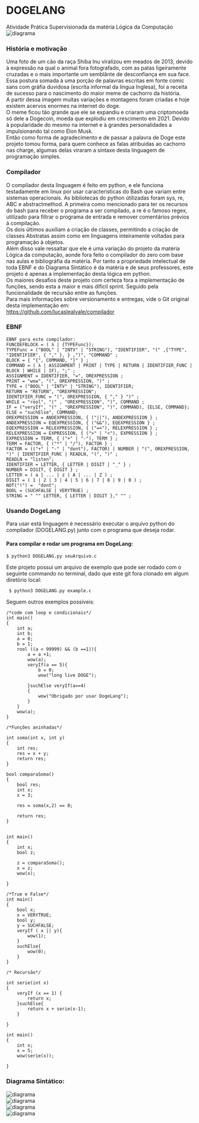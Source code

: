 # DOGELANG
Atividade Prática Supervisionada da matéria Lógica da Computação  
![diagrama](/diagrams/dogeLogo.jpg)  

### História e motivação  
 Uma foto de um cão da raça Shiba Inu viralizou em meados de 2013, devido à expressão na qual o animal fora fotografado, com as patas ligeiramente cruzadas e o mais importante um semblânte de desconfiança em sua face.  
 Essa postura somada à uma porção de palavras escritas em fonte comic sans com gráfia duvidosa (escrita informal da língua Inglesa), foi a receita de sucesso para o nascimento do maior meme de cachorro da história.  
 A partir dessa imagem muitas variações e montagens foram criadas e hoje existem acervos enormes na internet do doge.  
 O meme ficou tão grande que ele se expandiu e criaram uma criptomoeda só dele a Dogecoin, moeda que explodiu em crescimento em 2021. Devido à popularidade do mesmo na internet e à grandes personalidades a impulsionando tal como Elon Musk.  
 Então como forma de agradecimento e de passar a palavra de Doge este projeto tomou forma, para quem conhece as falas atribuidas ao cachorro nas charge, algumas delas viraram a sintaxe desta linguagem de programação simples.  
  
### Compilador  
 O compilador desta linguagem é feito em python, e ele funciona testadamente em linux por usar caracteristicas do Bash que variam entre sistemas operacionais. As bibliotecas do python útilizadas foram sys, re, ABC e abstractmethod. A primeira como mencionado para ter os recursos do bash para receber o programa a ser compilado, a re é o famoso regex, utilizado para filtrar o programa de entrada e remover comentários prévios à compilação.  
 Os dois últimos auxiliam a criação de classes, permitindo a criação de classes Abstratas assim como em linguagens inteiramente voltadas para programação à objetos.  
 Além disso vale ressaltar que ele é uma variação do projeto da matéria Lógica da computação, aonde fora feito o compilador do zero com base nas aulas e bibliográfia da matéria. Por tanto a propriedade intelectual de toda EBNF e do Diagrama Sintático é da matéria e de seus professores, este projeto é apenas a implementação desta lógica em python.  
 Os maiores desafios deste projeto com certeza fora a implementação de funções, sendo esta a maior e mais díficil sprint. Seguido pela funcionalidade de recursão entre as funções.  
 Para mais informações sobre versionamento e entregas, vide o Git original desta implementação em:  
 https://github.com/lucaslealvale/compilador  
   
### EBNF  
```
EBNF para este compilador:  
FUNCDEFBLOCK = ( λ | {TYPEFunc});  
TYPEFunc = ("BOOL" | "INTV" | "STRING"), "IDENTIFIER", "(" ,{"TYPE", "IDENTIFIER", { "," }, } ,")", "COMMAND" ;  
BLOCK = { "{", COMMAND, "}" } ;  
COMMAND = ( λ | ASSIGNMENT | PRINT | TYPE | RETURN | IDENTIFIER_FUNC | BLOCK | WHILE | IF), ";" ;  
ASSIGNMENT = IDENTIFIER, "=", OREXPRESSION ;  
PRINT = "wow", "(", OREXPRESSION, ")" ;  
TYPE = ("BOOL" | "INTV" | "STRING"), IDENTIFIER;  
RETURN = "RETURN", "OREXPRESSION";  
IDENTIFIER_FUNC = "(", OREXPRESSION, { "," } ")" ;  
WHILE = "rool", "(" , "OREXPRESSION", ")", COMMAND ;  
IF = ("veryIf", "(" , "OREXPRESSION", ")", COMMAND), {ELSE, COMMAND};  
ELSE = "suchElse", COMMAND;   
OREXPRESSION = ANDEXPRESSION, { ("||"), ANDEXPRESSION } ;  
ANDEXPRESSION = EQEXPRESSION, { ("&&"), EQEXPRESSION } ;  
EQEXPRESSION = RELEXPRESSION, { ("=="), RELEXPRESSION } ;  
RELEXPRESSION = EXPRESSION, { (">" | "<"), EXPRESSION } ;  
EXPRESSION = TERM, { ("+" | "-"), TERM } ;  
TERM = FACTOR, { ("*" | "/"), FACTOR } ;  
FACTOR = (("+" | "-" | "dont"), FACTOR) | NUMBER | "(", OREXPRESSION, ")" | IDENTIFIER_FUNC | READLN, "(", ")" ;  
READLN = "listen";  
IDENTIFIER = LETTER, { LETTER | DIGIT | "_" } ;  
NUMBER = DIGIT, { DIGIT } ;  
LETTER = ( a | ... | z | A | ... | Z ) ;  
DIGIT = ( 1 | 2 | 3 | 4 | 5 | 6 | 7 | 8 | 9 | 0 ) ;  
NOT("!") =  "dont";  
BOOL = (SUCHFALSE | VERYTRUE) ;  
STRING = " "" LETTER, { LETTER | DIGIT }," "" ;  
```
### Usando DogeLang  
Para usar está linguagem é necessário executar o arquivo python do compilador (DOGELANG.py) junto com o programa que deseja rodar.  
 #### Para compilar e rodar um programa em DogeLang:  
```
$ python3 DOGELANG.py seuArquivo.c 
```

Este projeto possui um arquivo de exemplo que pode ser rodado com o seguinte commando no terminal, dado que este git fora clonado em algum diretório local:  
```
 $ python3 DOGELANG.py example.c
```  
Seguem outros exemplos possiveis:  
```
/*code com loop e condicionais*/
int main()
{
    int a;
    int b;
    a = 0;
    b = 1;
    rool ((a < 99999) && (b ==1)){
        a = a +1;
        wow(a);
        veryIf(a == 5){
            b = 0;
            wow("long live DOGE");

        }suchElse veryIf(a==4)
        {
            wow("Obrigado por usar DogeLang");
        }
    }
    wow(a);
}
```
  
```
/*Funções aninhadas*/

int soma(int x, int y)
{
    int res;
    res = x + y;
    return res;    
}

bool comparaSoma()
{
    bool res;
    int x;
    x = 3;
    
    res = soma(x,2) == 8;
    
    return res;
}


int main()
{
    int x;
    bool z;
    
    z = comparaSoma();
    x = z;
    wow(x);
    
}

```
  
```
/*True e False*/
int main()
{
    bool x;
    x = VERYTRUE;
    bool y;
    y = SUCHFALSE;
    veryIf ( x || y){
        wow(1);
    }
    suchElse{
        wow(0);
    }
}
```  
```
/* Recursão*/

int serie(int x)
{
    veryIf (x == 1) {
        return x;
    }suchElse{
    	return x + serie(x-1);
    }
    
}

int main()
{
    int x;
    x = 5;
    wow(serie(x));
    
}

```  
### Diagrama Sintático:  
  
![diagrama](/diagrams/block.PNG)  
![diagrama](/diagrams/command.PNG)  
![diagrama](/diagrams/factor.PNG)  
![diagrama](/diagrams/binOP.PNG)  
